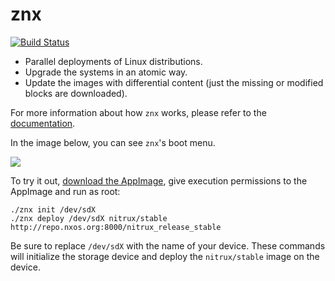 # znx

[![Build Status](https://travis-ci.org/Nitrux/znx.svg?branch=master)](https://travis-ci.org/Nitrux/znx)

- Parallel deployments of Linux distributions.
- Upgrade the systems in an atomic way.
- Update the images with differential content (just the missing or modified blocks are downloaded).

For more information about how `znx` works, please refer to the [documentation](https://github.com/Nitrux/znx/wiki).

In the image below, you can see `znx`'s boot menu.

![](https://cdn-images-1.medium.com/max/1200/1*b4eeOQ8ZR30RUtPv5sJ9NA.png)

To try it out, [download the AppImage](https://github.com/Nitrux/znx/releases), give execution permissions
to the AppImage and run as root:

```
./znx init /dev/sdX
./znx deploy /dev/sdX nitrux/stable http://repo.nxos.org:8000/nitrux_release_stable
```

Be sure to replace `/dev/sdX` with the name of your device. These commands will initialize
the storage device and deploy the `nitrux/stable` image on the device.
